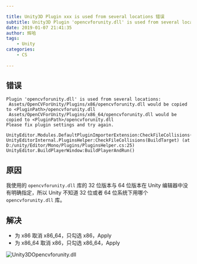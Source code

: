 ```yaml
---

title: Unity3D Plugin xxx is used from several locations 错误
subtitle: Unity3D Plugin 'opencvforunity.dll' is used from several locations 错误
date: 2019-01-07 21:41:35
author: 辉哈
tags:
	- Unity
categories: 
	- CS
	
---
```


## 错误

```
Plugin 'opencvforunity.dll' is used from several locations:
 Assets/OpenCVForUnity/Plugins/x86/opencvforunity.dll would be copied to <PluginPath>/opencvforunity.dll
 Assets/OpenCVForUnity/Plugins/x86_64/opencvforunity.dll would be copied to <PluginPath>/opencvforunity.dll
Please fix plugin settings and try again.

UnityEditor.Modules.DefaultPluginImporterExtension:CheckFileCollisions(String)
UnityEditorInternal.PluginsHelper:CheckFileCollisions(BuildTarget) (at D:/unity/Editor/Mono/Plugins/PluginsHelper.cs:25)
UnityEditor.BuildPlayerWindow:BuildPlayerAndRun()
```

<!-- more -->

## 原因

我使用的 `opencvforunity.dll` 库的 32 位版本与 64 位版本在 Unity 编辑器中没有明确指定，所以 Unity 不知道 32 位或者 64 位系统下用哪个 `opencvforunity.dll` 库。

## 解决

* 为 x86 取消 x86_64，只勾选 x86，Apply
* 为 x86_64 取消 x86，只勾选 x86_64，Apply

![Unity3DOpencvforunity.dll](https://huihut-img.oss-cn-shenzhen.aliyuncs.com/Unity3DOpencvforunity.dll.png)